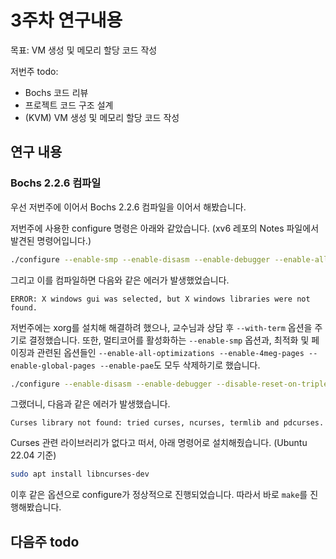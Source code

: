 # 3주차 연구내용

목표: VM 생성 및 메모리 할당 코드 작성

저번주 todo:

- Bochs 코드 리뷰
- 프로젝트 코드 구조 설계
- (KVM) VM 생성 및 메모리 할당 코드 작성

## 연구 내용

### Bochs 2.2.6 컴파일

우선 저번주에 이어서 Bochs 2.2.6 컴파일을 이어서 해봤습니다.

저번주에 사용한 configure 명령은 아래와 같았습니다. (xv6 레포의 Notes 파일에서 발견된 명령어입니다.)

```bash
./configure --enable-smp --enable-disasm --enable-debugger --enable-all-optimizations --enable-4meg-pages --enable-global-pages --enable-pae --disable-reset-on-triple-fault
```

그리고 이를 컴파일하면 다음와 같은 에러가 발생했었습니다.

```
ERROR: X windows gui was selected, but X windows libraries were not found.
```

저번주에는 xorg를 설치해 해결하려 했으나, 교수님과 상담 후 `--with-term` 옵션을 주기로 결정했습니다. 또한, 멀티코어를 활성화하는 `--enable-smp` 옵션과, 최적화 및 페이징과 관련된 옵션들인 `--enable-all-optimizations --enable-4meg-pages --enable-global-pages --enable-pae`도 모두 삭제하기로 했습니다.

```bash
./configure --enable-disasm --enable-debugger --disable-reset-on-triple-fault --with-term
```

그랬더니, 다음과 같은 에러가 발생했습니다.

```
Curses library not found: tried curses, ncurses, termlib and pdcurses.
```

Curses 관련 라이브러리가 없다고 떠서, 아래 명령어로 설치해줬습니다. (Ubuntu 22.04 기준)

```bash
sudo apt install libncurses-dev
```

이후 같은 옵션으로 configure가 정상적으로 진행되었습니다. 따라서 바로 `make`를 진행해봤습니다.

## 다음주 todo
